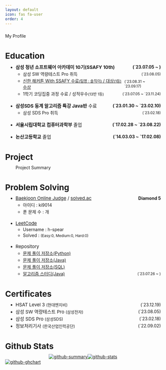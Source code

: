 ```yaml
---
layout: default
icon: fas fa-user
order: 4
---
```


<div class="profile__content">
  <div>My Profile</div>

  <!-- <div>
    <h2 id="Skills">Skills</h2>
    <ul>
      Skills Summary
    </ul>
  </div> -->

  <div>
    <h2 id="education">Education</h2>
    <ul>
      <li class="mb-18">
        <p class="content__element">
          <span class="font-medium"
            ><b>삼성 청년 소프트웨어 아카데미 10기(SSAFY 10th)</b></span
          >
          <span><b>(`23.07.05 ~ )</b></span>
        </p>
        <ul>
          <li>
            <p class="content__element">
              <span>삼성 SW 역량테스트 Pro 취득</span>
              <span class="font-small">(`23.08.05)</span>
            </p>
          </li>
          <li>
            <p class="content__element">
              <span>
                <a
                  href="https://www.seoulfn.com/news/articleView.html?idxno=496024"
                  target="_blank"
                  >신한 해커톤 With SSAFY 수료<span class="font-small"
                    >(팀명 : 솔직이)</span
                  >
                  / 대상<span class="font-small">(1등)</span> 수상</a
                >
              </span>
              <span class="font-small">(`23.08.31 ~ `23.09.17)</span>
            </p>
          </li>
          <li>
            <p class="content__element">
              <span
                >1학기 코딩집중 과정 수료 / 성적우수<span class="font-small"
                  >(13반 1등)</span
                ></span
              >
              <span class="font-small">(`23.07.05 ~ `23.11.24)</span>
            </p>
          </li>
        </ul>
      </li>
      <li class="mb-18">
        <p class="content__element">
          <span class="font-medium"
            ><b>삼성SDS 동계 알고리즘 특강 Java반</b> 수료</span
          >
          <span><b>(`23.01.30 ~ `23.02.10)</b></span>
        </p>
        <ul>
          <li>
            <p class="content__element">
              <span>삼성 SDS Pro 취득</span>
              <span class="font-small">(`23.02.18)</span>
            </p>
          </li>
        </ul>
      </li>
      <li class="mb-18">
        <p class="content__element">
          <span class="font-medium"
            ><b>서울시립대학교 컴퓨터과학부</b> 졸업</span
          >
          <span><b>(`17.02.28 ~ `23.08.22)</b></span>
        </p>
      </li>
      <li>
        <p class="content__element">
          <span class="font-medium"><b>논산고등학교</b> 졸업</span>
          <span><b>(`14.03.03 ~ `17.02.08)</b></span>
        </p>
      </li>
    </ul>
  </div>

  <div>
    <h2 id="project">Project</h2>
    <ul>
      Project Summary
    </ul>
  </div>

  <div>
    <h2 id="problem-solving">Problem Solving</h2>
    <ul>
      <li class="mb-18">
        <p class="content__element">
          <span class="font-medium">
            <a href="https://www.acmicpc.net/user/ki9014" target="_blank"
              >Baekjoon Online Judge</a
            >
            /
            <a href="https://solved.ac/profile/ki9014" target="_blank"
              >solved.ac</a
            >
          </span>
          <span><b>Diamond 5</b></span>
        </p>
        <ul>
          <li>
            <p class="content__element">
              <span>아이디 : ki9014 </span>
            </p>
          </li>
          <li>
            <p class="content__element">
              <span
                >푼 문제 수 : <span class="boj-solved-count"></span>개
              </span>
            </p>
          </li>
        </ul>
      </li>
      <li class="mb-18">
        <p class="content__element">
          <span class="font-medium">
            <a href="https://leetcode.com/h-spear" target="_blank">LeetCode</a>
          </span>
        </p>
        <ul>
          <li>
            <p class="content__element">
              <span>Username : h-spear </span>
            </p>
          </li>
          <li>
            <p class="content__element">
              <span
                >Solved : <span class="leetcode-solved-count"></span>
                <span class="font-small"
                  >(Easy:<span class="leetcode-easy-solved-count">0</span>,
                  Medium:<span class="leetcode-medium-solved-count">0</span>,
                  Hard:<span class="leetcode-hard-solved-count">0</span>)
                </span>
              </span>
            </p>
          </li>
        </ul>
      </li>
      <li>
        <p class="content__element">
          <span class="font-medium"> Repository </span>
        </p>
        <ul>
          <li>
            <p class="content__element">
              <span>
                <a
                  href="https://github.com/h-spear/problem-solving-python"
                  target="_blank"
                  >문제 풀이 저장소(Python)</a
                >
              </span>
            </p>
          </li>
          <li>
            <p class="content__element">
              <span>
                <a
                  href="https://github.com/h-spear/problem-solving-java"
                  target="_blank"
                  >문제 풀이 저장소(Java)</a
                >
              </span>
            </p>
          </li>
          <li>
            <p class="content__element">
              <span>
                <a
                  href="https://github.com/h-spear/problem-solving-sql"
                  target="_blank"
                  >문제 풀이 저장소(SQL)</a
                >
              </span>
            </p>
          </li>
          <li>
            <p class="content__element">
              <span>
                <a
                  href="https://github.com/Hyunjoo-J/SSAFY_Study"
                  target="_blank"
                  >알고리즘 스터디(Java)</a
                >
              </span>
              <span class="font-small">(`23.07.26 ~ )</span>
            </p>
          </li>
        </ul>
      </li>
    </ul>
  </div>

  <div>
    <h2 id="certificates">Certificates</h2>
    <ul>
      <li>
        <p class="content__element">
          <span class="font-medium"
            >HSAT Level 3 <span class="font-regular">(현대엔지비)</span></span
          >
          <span>(`23.12.19)</span>
        </p>
      </li>
      <li>
        <p class="content__element">
          <span class="font-medium"
            >삼성 SW 역량테스트 Pro
            <span class="font-regular">(삼성전자)</span></span
          >
          <span>(`23.08.05)</span>
        </p>
      </li>
      <li>
        <p class="content__element">
          <span class="font-medium"
            >삼성 SDS Pro <span class="font-regular">(삼성SDS)</span></span
          >
          <span>(`23.02.18)</span>
        </p>
      </li>
      <li>
        <p class="content__element">
          <span class="font-medium"
            >정보처리기사
            <span class="font-regular">(한국산업인력공단)</span></span
          >
          <span>(`22.09.02)</span>
        </p>
      </li>
    </ul>
  </div>

  <div>
    <h2 id="github">
      Github Stats
    </h2>
    <a href="https://github.com/h-spear" target="_blank">
      <div class="github-card-container">
        <img
          class="bg-transparent"
          src="https://github-profile-summary-cards.vercel.app/api/cards/stats?username=h-spear&theme=transparent"
          alt="github-summary"
        />
        <img
          class="bg-transparent"
          src="https://github-readme-stats.vercel.app/api/top-langs/?username=h-spear&layout=compact&theme=transparent&hide_border=true"
          alt="github-stats"
        />
      </div>
      <img
          class="bg-transparent" 
          src="https://ghchart.rshah.org/h-spear"
          alt="github-ghchart" />
    </a>
  </div>
</div>

<style>
  .profile__content {
    font-size: 14px;
  }

  .profile__content .content__element {
    margin: 0 !important;
    display: flex;
    justify-content: space-between;
    align-items: center;
  }

  .profile__content > div {
    margin-top: 24px !important;
  }

  .profile__content > div > h2 {
    margin: 40px 0 10px 0 !important;
    font-weight: 700;
    font-size: 26px;
  }

  .profile__content > div > ul {
    margin: 10px 0 0 10px !important;
  }

  .profile__content li {
    margin: 2px 0;
  }

  .profile__content > div > ul > li {
    list-style: disc;
  }

  .profile__content .font-medium {
    font-size: 15px;
  }

  .profile__content .font-regular {
    font-size: 13px;
  }

  .profile__content .font-small {
    font-size: 12px;
  }

  .profile__content .mb-18 {
    margin-bottom: 18px !important;
  }

  .profile__content .bg-transparent {
    background-color: transparent !important;
  }

  .profile__content .github-card-container {
    display: flex;
    justify-content: center;
    align-items: center;
  }

  .profile__content a:hover {
    color: #ffa600;
    transition: 0.1s;
  }
</style>

<script>
  const bojProfileApiBaseUrl =
    "https://api-py.vercel.app/?r=https://solved.ac/api/v3/user/show?handle=";
  const bojHandle = "ki9014";
  const leetcodeInfoApiBaseUrl = "https://leetcode-stats-api.herokuapp.com/";
  const leetcodeHandle = "h-spear";

  window.onload = () => {
    const solvedCount = document.querySelector(".boj-solved-count");
    const leetcodeSolvedCount = document.querySelector(
      ".leetcode-solved-count"
    );
    const leetcodeEasyCount = document.querySelector(
      ".leetcode-easy-solved-count"
    );
    const leetcodeMediumCount = document.querySelector(
      ".leetcode-medium-solved-count"
    );
    const leetcodeHardCount = document.querySelector(
      ".leetcode-hard-solved-count"
    );
    fetch(bojProfileApiBaseUrl + bojHandle)
      .then((response) => response.json())
      .then((data) => {
        solvedCount.innerText = data.solvedCount;
      });

    fetch(leetcodeInfoApiBaseUrl + leetcodeHandle)
      .then((response) => response.json())
      .then((data) => {
        leetcodeSolvedCount.innerText = data.totalSolved;
        leetcodeEasyCount.innerText = data.easySolved;
        leetcodeMediumCount.innerText = data.mediumSolved;
        leetcodeHardCount.innerText = data.hardSolved;
      });
  };
</script>
